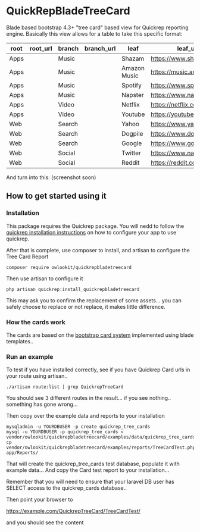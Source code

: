 # QuickRepBladeTreeCard
Blade based bootstrap 4.3+ "tree card"   based view for Quickrep reporting engine.
Basically this view allows for a table to take this specific format:

| root | root_url | branch | branch_url | leaf | leaf_url
-------|----------|--------|------------|------|----------
Apps   |          | Music  |            | Shazam | https://www.shazam.com  
Apps   |          | Music  |            | Amazon Music | https://music.amazon.com  
Apps   |          | Music  |            | Spotify | https://www.spotify.com  
Apps   |          | Music  |            | Napster | https://www.napster.com  
Apps   |          | Video  |            | Netflix | https://netflix.com  
Apps   |          | Video  |            | Youtube | https://youtube.com  
Web   |          | Search  |            | Yahoo | https://www.yahoo.com  
Web   |          | Search  |            | Dogpile | https://www.dogpile.com  
Web   |          | Search  |            | Google | https://www.google.com  
Web   |          | Social  |            | Twitter | https://www.napster.com  
Web   |          | Social  |            | Reddit | https://reddit.com  
 
And turn into this: (screenshot soon)
 
How to get started using it
-------------------------

### Installation

This package requires the Quickrep package. You will nedd to follow the [quickrep installation instructions](https://github.com/Owlookit/Quickrep) 
on how to configure your app to use quickrep.

After that is complete, use composer to install, and artisan to configure the Tree Card Report

```
composer require owlookit/quickrepbladetreecard
```

Then use artisan to configure it

```
php artisan quickrep:install_quickrepbladetreecard
```

This may ask you to confirm the replacement of some assets... you can safely choose to replace or not replace, it makes little difference. 



### How the cards work
The cards are based on the [bootstrap card system](https://getbootstrap.com/docs/4.1/getting-started/introduction/) implemented using blade templates..



### Run an example
To test if you have installed correctly, see if you have Quickrep Card urls in your route using artisan..
```
./artisan route:list | grep QuickrepTreeCard
```

You should see 3 different routes in the result... if you see nothing.. something has gone wrong...

Then copy over the example data and reports to your installation
```
mysqladmin -u YOURDBUSER -p create quickrep_tree_cards
mysql -u YOURDBUSER -p quickrep_tree_cards < vendor/owlookit/quickrepbladetreecard/examples/data/quickrep_tree_cards.sql
cp vendor/owlookit/quickrepbladetreecard/examples/reports/TreeCardTest.php app/Reports/
```

That will create the quickrep_tree_cards test database, populate it with example data... 
And copy the Card test report to your installation...

Remember that you will need to ensure that your laravel DB user has SELECT access to the quickrep_cards database..

Then point your browser to

https://example.com/QuickrepTreeCard/TreeCardTest/

and you should see the content


